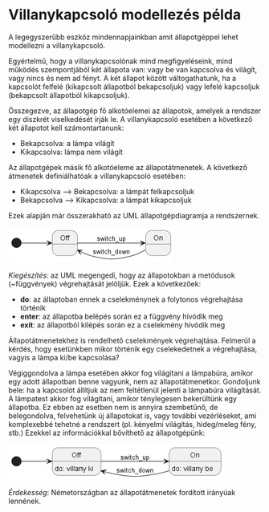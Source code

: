 # Villanykapcsoló modellezés példa

A legegyszerűbb eszköz mindennapjainkban amit állapotgéppel lehet modellezni a villanykapcsoló.

Egyértelmű, hogy a villanykapcsolónak mind megfigyeléseink, mind működés szempontjából két állapota van: vagy be van kapcsolva és világít, vagy nincs és nem ad fényt. 
A két állapot között váltogathatunk, ha a kapcsolót felfelé (kikapcsolt állapotból bekapcsoljuk) vagy lefelé kapcsoljuk (bekapcsolt állapotból kikapcsoljuk).

Összegezve, az állapotgép fő alkotóelemei az állapotok, amelyek a rendszer egy diszkrét viselkedését írják le. A villanykapcsoló esetében a következő két állapotot kell számontartanunk:
- Bekapcsolva: a lámpa világít
- Kikapcsolva: lámpa nem világít

Az állapotgépek másik fő alkotóeleme az állapotátmenetek. A következő átmenetek definiálhatóak a villanykapcsoló esetében:
- Kikapcsolva --> Bekapcsolva: a lámpát felkapcsoljuk
- Bekapcsolva --> Kikapcsolva: a lámpát kikapcsoljuk

Ezek alapján már összerakható az UML állapotgépdiagramja a rendszernek.

![allpotgep](sm_lightswitch.png)

_Kiegészítés_: az UML megengedi, hogy az állapotokban a metódusok (~függvények) végrehajtását jelöljük. Ezek a következőek:
- __do__: az állaptoban ennek a cselekménynek a folytonos végrehajtása történik
- __enter__: az állapotba belépés során ez a függvény hívódik meg
- __exit__: az állapotból kilépés során ez a cselekmény hívódik meg

Állapotátmenetekhez is rendelhető cselekmények végrehajtása. Felmerül a kérdés, hogy esetünkben mikor történik egy cselekedetnek a végrehajtása, vagyis a lámpa ki/be kapcsolása?

Végiggondolva a lámpa esetében akkor fog világítani a lámpabúra, amikor egy adott állapotban benne vagyunk, nem az állapotátmenetkor. Gondoljunk bele: ha a kapcsolót állítjuk az nem feltétlenül jelenti a lámpabúra világítását.
A lámpatest akkor fog világítani, amikor ténylegesen bekerültünk egy állapotba. Ez ebben az esetben nem is annyira szembetűnő, de belegondolva, felvehetünk új állapotokat is, vagy további vezérléseket, ami komplexebbé tehetné a rendszert (pl. kényelmi világítás, hideg/meleg fény, stb.)
Ezekkel az információkkal bővíthető az állapotgépünk:

![annot_sm](sm_lightswitch_do_annot.png)

_Érdekesség_: Németországban az állapotátmenetek fordított irányúak lennének.
